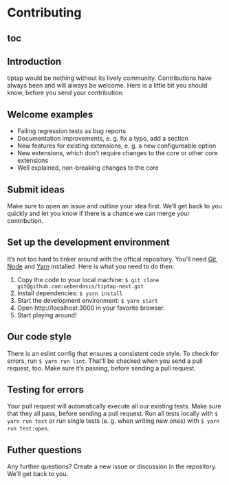 # Contributing

## toc

## Introduction
tiptap would be nothing without its lively community. Contributions have always been and will always be welcome. Here is a little bit you should know, before you send your contribution:

## Welcome examples
* Failing regression tests as bug reports
* Documentation improvements, e. g. fix a typo, add a section
* New features for existing extensions, e. g. a new configureable option
* New extensions, which don’t require changes to the core or other core extensions
* Well explained, non-breaking changes to the core

## Submit ideas
Make sure to open an issue and outline your idea first. We’ll get back to you quickly and let you know if there is a chance we can merge your contribution.

## Set up the development environment
It’s not too hard to tinker around with the offical repository. You’ll need [Git](https://github.com/git-guides/install-git), [Node](https://nodejs.org/en/download/) and [Yarn](https://classic.yarnpkg.com/en/docs/install/#mac-stable) installed. Here is what you need to do then:

1. Copy the code to your local machine: `$ git clone git@github.com:ueberdosis/tiptap-next.git`
2. Install dependencies: `$ yarn install`
3. Start the development environment: `$ yarn start`
4. Open http://localhost:3000 in your favorite browser.
5. Start playing around!

## Our code style
There is an eslint config that ensures a consistent code style. To check for errors, run `$ yarn run lint`. That’ll be checked when you send a pull request, too. Make sure it’s passing, before sending a pull request.

## Testing for errors
Your pull request will automatically execute all our existing tests. Make sure that they all pass, before sending a pull request. Run all tests locally with `$ yarn run test` or run single tests (e. g. when writing new ones) with `$ yarn run test:open`.

## Futher questions
Any further questions? Create a new issue or discussion in the repository. We’ll get back to you.
